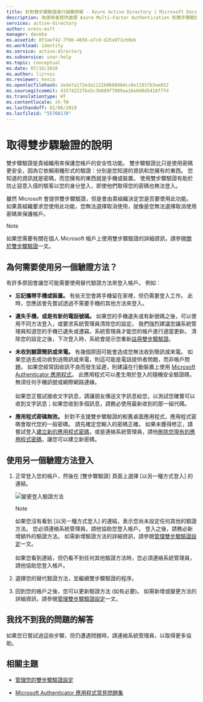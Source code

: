 ```yaml
---
title: 針對雙步驟驗證進行疑難排解 - Azure Active Directory | Microsoft Docs
description: 為使用者提供處理 Azure Multi-Factor Authentication 和雙步驟驗證問題的指示。
services: active-directory
author: eross-msft
manager: daveba
ms.assetid: 8f3aef42-7f66-4656-a7cd-d25a971cb9eb
ms.workload: identity
ms.service: active-directory
ms.subservice: user-help
ms.topic: conceptual
ms.date: 07/16/2018
ms.author: lizross
ms.reviewer: kexia
ms.openlocfilehash: 2ede7a172eda1122b0668984cc8e11937b3ae852
ms.sourcegitcommit: 415742227ba5c3b089f7909aa16e0d8d5418f7fd
ms.translationtype: HT
ms.contentlocale: zh-TW
ms.lasthandoff: 02/06/2019
ms.locfileid: "55768178"
---
```

# <a name="get-help-with-two-step-verification"></a>取得雙步驟驗證的說明

雙步驟驗證是貴組織用來保護您帳戶的安全性功能。 雙步驟驗證比只是使用密碼更安全，因為它依賴兩種形式的驗證：分別是您知道的資訊和您擁有的東西。 您知道的資訊就是密碼，而您擁有的東西就是手機或裝置。 使用雙步驟驗證有助於防止惡意入侵的駭客以您的身分登入，即使他們取得您的密碼也無法登入。

雖然 Microsoft 會提供雙步驟驗證，但是會由貴組織決定您是否要使用此功能。 如果貴組織要求您使用此功能，您無法選擇取消使用，就像是您無法選擇取消使用密碼來保護帳戶。

>[!Note]
>如果您需要有關在個人 Microsoft 帳戶上使用雙步驟驗證的詳細資訊，請參閱[關於雙步驟驗證](https://support.microsoft.com/help/12408/microsoft-account-about-two-step-verification)一文。

## <a name="why-do-i-need-to-use-another-verification-method"></a>為何需要使用另一個驗證方法？

有許多原因會讓您可能需要使用替代驗證方法來登入帳戶。 例如︰

- **忘記攜帶手機或裝置。** 有些天您會將手機留在家裡，但仍需要登入工作。 此時，您應該會先嘗試透過不需要手機的其他方法來登入。

- **遺失手機，或是有新的電話號碼。** 如果您的手機遺失或有新號碼之後，可以使用不同方法登入，或要求系統管理員清除您的設定。 我們強烈建議您讓系統管理員知道您的手機已遺失或遭竊，系統管理員才能您的帳戶進行適當更新。 清除您的設定之後，下次登入時，系統會提示您重新[註冊雙步驟驗證](multi-factor-authentication-end-user-first-time.md)。

- **未收到驗證簡訊或來電。** 有幾個原因可能會造成您無法收到簡訊或來電。 如果您過去成功收到過簡訊或來電，則這可能是電話提供者問題，而非帳戶問題。 如果您經常因收訊不良而發生延遲，則建議在行動裝置上使用 [Microsoft Authenticator 應用程式](user-help-auth-app-download-install.md)。 此應用程式可以產生用於登入的隨機安全驗證碼，無須任何手機訊號或網際網路連線。<br><br>如果您正嘗試接收文字訊息，請讓朋友傳送文字訊息給您，以測試您確實可以收到文字訊息；如果您收到多個訊息，請務必使用最新收到的那一組代碼。

- **應用程式密碼無效。** 針對不支援雙步驟驗證的較舊桌面應用程式，應用程式密碼會取代您的一般密碼。 請先確定您輸入的密碼正確。 如果未獲得修正，請嘗試登入[建立新的應用程式密碼](multi-factor-authentication-end-user-app-passwords.md)，或是連絡系統管理員，請他[刪除您現有的應用程式密碼](../authentication/howto-mfa-userdevicesettings.md)，讓您可以建立新密碼。

## <a name="sign-in-using-another-verification-method"></a>使用另一個驗證方法登入

1. 正常登入您的帳戶，然後在 [雙步驟驗證] 頁面上選擇 [以另一種方式登入] 的連結。

    ![變更登入驗證方法](./media/multi-factor-authentication-end-user-troubleshoot/two-factor-auth-signin-another-way.png)

    >[!Note]
    >如果您沒有看到 [以另一種方式登入] 的連結，表示您尚未設定任何其他的驗證方法。 您必須連絡系統管理員，請他協助您登入帳戶。 登入之後，請務必新增額外的驗證方法。 如需新增驗證方法的詳細資訊，請參閱[管理雙步驟驗證設定](multi-factor-authentication-end-user-manage-settings.md)一文。<br><br>如果您看到連結，但仍看不到任何其他驗證方法時，您必須連絡系統管理員，請他協助您登入帳戶。

2. 選擇您的替代驗證方法，並繼續雙步驟驗證的程序。

3. 回到您的帳戶之後，您可以更新驗證方法 (如有必要)。 如需新增或變更方法的詳細資訊，請參閱[管理雙步驟驗證設定](multi-factor-authentication-end-user-manage-settings.md)一文。

## <a name="i-didnt-find-an-answer-to-my-problem"></a>我找不到我的問題的解答

如果您已嘗試過這些步驟，但仍遭遇問題時，請連絡系統管理員，以取得更多協助。

## <a name="related-topics"></a>相關主題

* [管理您的雙步驟驗證設定](multi-factor-authentication-end-user-manage-settings.md)

* [Microsoft Authenticator 應用程式常見問題集](user-help-auth-app-faq.md)

